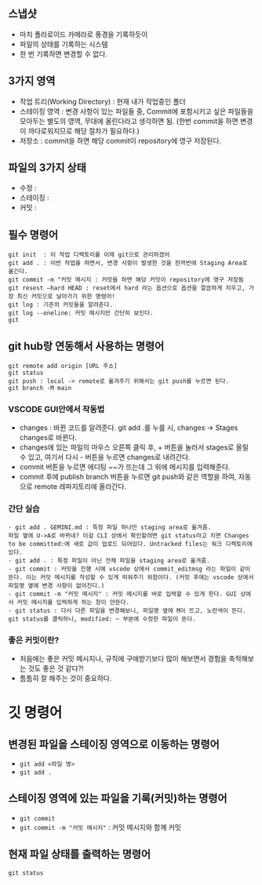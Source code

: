![]()

## 스냅샷 
- 마치 폴라로이드 카메라로 풍경을 기록하듯이
- 파일의 상태를 기록하는 시스템 
- 한 번 기록하면 변경할 수 없다. 

## 3가지 영역 
- 작업 트리(Working Directory) : 현재 내가 작업중인 폴더 
- 스테이징 영역 : 변경 사항이 있는 파일들 중, Commit에 포함시키고 싶은 파일들을 모아두는 별도의 영역, 무대에 올린다라고 생각하면 됨. (한번 commit을 하면 변경이 까다로워지므로 해당 절차가 필요하다.)
- 저장소 : commit을 하면 해당 commit이 repository에 영구 저장된다. 

## 파일의 3가지 상태 
- 수정 : 
- 스테이징 : 
- 커밋 : 

## 필수 명령어 
``` 
git init  : 이 작업 디렉토리를 이제 git으로 관리하겠어
git add . : 이번 작업을 하면서, 변경 사항이 발생한 것을 한꺼번에 Staging Area로 옮긴다. 
git commit -m "커밋 메시지 : 커밋을 하면 해당 커밋이 repository에 영구 저장됨
git resest —hard HEAD : reset에서 hard 라는 옵션으로 옵션을 깔끔하게 지우고, 가장 최신 커밋으로 날아가기 위한 명령어!
git log : 기존의 커밋들을 알려준다.
git log --oneline: 커밋 메시지만 간단히 보인다. 
git 

```

## git hub랑 연동해서 사용하는 명령어 

```
git remote add origin [URL 주소]
git status 
git push : local -> remote로 옮겨주기 위해서는 git push를 누르면 된다. 
git branch -M main 
```


### VSCODE GUI안에서 작동법
- changes : 바뀐 코드를 알려준다. git add .를 누를 시, changes -> Stages changes로 바뀐다. 
- changes에 있는 파일의 마우스 오른쪽 클릭 후, + 버튼을 눌러서 stages로 올릴 수 있고, 여기서 다시 - 버튼을 누르면 changes로 내려간다.
- commit 버튼을 누르면 에디팅 ~~가 뜨는데 그 위에 메시지를 입력해준다.
- commit 후에 publish branch 버튼을 누르면 git push와 같은 역할을 하여, 자동으로 remote 레파지토리에 올라간다.  


### 간단 실습 
```
- git add . GEMINI.md : 특정 파일 하나만 staging area로 옮겨줌. 
파일 옆에 U->A로 바뀌네? 이걸 CLI 상에서 확인할려면 git status라고 치면 Changes to be committed:에 새로 값이 업로드 되어있다. Untracked files는 워크 디렉토리에 있다. 
- git add . : 특정 파일이 아닌 전체 파일을 staging area로 옮겨줌. 
- git commit : 커밋을 진행 시에 vscode 상에서 commit_editmsg 라는 파일이 같이 뜬다. 이는 커밋 메시지를 작성할 수 있게 띄워주기 위함이다. (커밋 후에는 vscode 상에서 파일명 옆에 변경 사항이 없어진다.)
- git commit -m "커밋 메시지" : 커밋 메시지를 바로 입력할 수 있게 한다. GUI 상에서 커밋 메시지를 입력하게 하는 창이 안뜬다. 
- git status : 다시 다른 파일을 변경해보니, 파일명 옆에 M이 뜨고, 노란색이 뜬다. git status를 클릭하니, modified: ~ 부분에 수정한 파일이 뜬다. 

```

### 좋은 커밋이란? 
- 처음에는 좋은 커밋 메시지나, 규칙에 구애받기보다 많이 해보면서 경험을 축적해보는 것도 좋은 것 같다?! 
- 틈틈히 잘 해주는 것이 중요하다. 

# 깃 명령어 

## 변경된 파일을 스테이징 영역으로 이동하는 명령어
- `git add <파일 명>`
- `git add .` 

## 스테이징 영역에 있는 파일을 기록(커밋)하는 명령어
- `git commit` 
- `git commit -m "커밋 메시지"` : 커밋 메시지와 함께 커밋 

## 현재 파일 상태를 출력하는 명령어 
`git status`